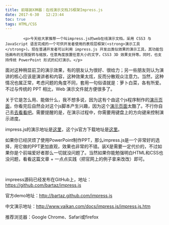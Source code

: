 ```yaml
---
title: 前端装X神器：在线演示文档JS框架Impress.js
date: 2017-6-30   12:23:44
toc: true
tags: HTML/CSS
---
```


			<p>今天给大家推荐一个叫impress.js的web在线演示文档，采用 CSS3 与 JavaScript 语言完成的一个可供开发者使用的表现层框架(<strong>演示工具</strong>)。现在普通开发者可以利用 impress.js 开发出类似效果的演示工具，其功能包括画布的无限旋转与缩放，任意角度放置任意大小的文字，CSS3 3D 效果支持等。同时，也支持传统 PowerPoint 形式的幻灯演示。</p>
<p>面对这种稍显前卫的演示效果，有的朋友认为很好、很给力；另一些朋友则认为演讲的核心应该是演讲者和内容，这种效果太炫，反而分散观众注意力。当然，这种情况也属正常，考虑问题的角度不同，套用一句俗语就是：萝卜白菜，各有所爱。不过与传统的 PPT 相比，Web 演示文件就方便很多了。</p>
<p>关于它是怎么用、能做什么，我不想多说，因为这有个由这个js程序制作的<a href="http://www.aqee.net/docs/impress.js/impress.js.htm">演示页面</a>，你看完后自然会对这个js脚本产生兴趣，因为这个<a href="http://www.aqee.net/docs/impress.js/impress.js.htm">演示页面</a>太酷了。不行你自己去<a href="http://www.aqee.net/docs/impress.js/impress.js.htm">去看看吧</a>。需要提醒的是，在演示过程中，你需要用键盘上的方向键来控制演示进度。</p>
<p>impress.js的演示地址是<a href="http://www.aqee.net/docs/impress.js/impress.js.htm">这里</a>，这个js官方下载地址是<a href="http://github.com/bartaz/impress.js" target="_blank">这里</a>。</p>
<p>如果你已经厌烦了使用PowerPoint制作PPT，那么impress.js是一个非常好的选择，用它做的PPT更加直观，效果也非常的不错。装X是需要一定代价的，不过如果你是个前端爱好者那么一切就没问题了。当然如果你能勉强明白HTML和CSS也没问题，看看这篇文章 + 一点点实践（把官网上的例子拿来改改）即可。</p>
<p> </p>
<p>impreess源码已经发布在GitHub上，地址：<a href="https://github.com/bartaz/impress.js/" target="_blank">https://github.com/bartaz/impress.js</a></p>
<p>官方demo地址：<a href="http://bartaz.github.com/impress.js">http://bartaz.github.com/impress.js</a></p>
<p>中文演示地址：<a href="http://www.vaikan.com/docs/impress.js/impress.js.htm">http://www.vaikan.com/docs/impress.js/impress.js.htm</a></p>
<p>推荐浏览器：Google Chrome、Safari或firefox</p>
		
